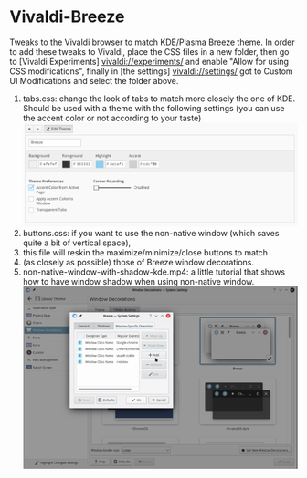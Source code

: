 # Vivaldi-Breeze
Tweaks to the Vivaldi browser to match KDE/Plasma Breeze theme. 
In order to add these tweaks to Vivaldi, place the CSS files in a new folder,
then go to [Vivaldi Experiments] <vivaldi://experiments/> and enable "Allow for using CSS modifications",
finally in [the settings] <vivaldi://settings/> got to Custom UI Modifications and select the folder above.

1. tabs.css: change the look of tabs to match more closely the one of KDE. Should be used with a theme with the following settings
(you can use the accent color or not according to your taste)
![Theme settings](theme-settings.png)
2. buttons.css: if you want to use the non-native window (which saves quite a bit of vertical space),
3. this file will reskin the maximize/minimize/close buttons to match
4. (as closely as possible) those of Breeze window decorations.
5. non-native-window-with-shadow-kde.mp4: a little tutorial that shows how to have window shadow when using non-native window.
[![Border settings](non-native-window-with-shadow-kde.png)](https://github.com/paulatz/Vivaldi-Breeze/raw/master/non-native-window-with-shadow-kde.mp4)
